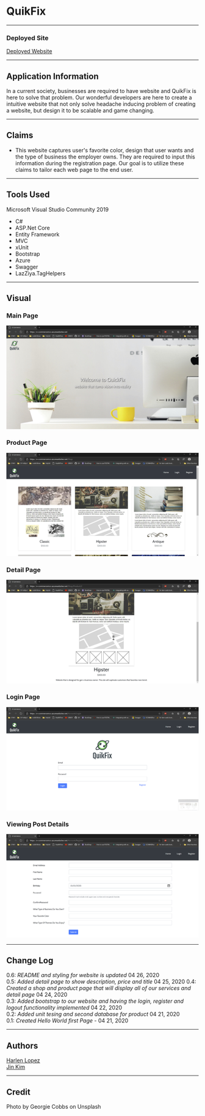 # QuikFix
---

### Deployed Site

[Deployed Website](https://e-commercemvc.azurewebsites.net/)

---
## Application Information

In a current society, businesses are required to have website and QuikFix is here to solve that problem. Our wonderful developers are here to create a intuitive website that not only solve headache inducing problem of creating a website, but design it to be scalable and game changing.

---
## Claims

- This website captures user's favorite color, design that user wants and the type of business the employer owns. They are required to input this information during the registration page. Our goal is to utilize these claims to tailor each web page to the end user.

---
## Tools Used
Microsoft Visual Studio Community 2019

- C#
- ASP.Net Core
- Entity Framework
- MVC
- xUnit
- Bootstrap
- Azure
- Swagger
- LazZiya.TagHelpers
---

## Visual

### Main Page
![Main Page](./assets/firstpage.jpg)

### Product Page
![Product Page](./assets/shoppage.jpg)

### Detail Page
![Product Page](./assets/detailpage.png)

### Login Page
![Login Page](./assets/loginpage.png)

### Viewing Post Details
![Registration Page](./assets/registerpage.png)


---

## Change Log
0.6: *README and styling for website is updated* 04 26, 2020  
0.5: *Added detail page to show description, price and title* 04 25, 2020
0.4: *Created a shop and product page that will display all of our services and detail page* 04 24, 2020  
0.3: *Added bootstrap to our website and having the login, register and logout functionality implemented* 04 22, 2020  
0.2: *Added unit tesing and second database for product* 04 21, 2020  
0.1: *Created Hello World first Page* -  04 21, 2020


---

## Authors
[Harlen Lopez](https://github.com/harlenlopez)  
[Jin Kim](https://github.com/jinwoov)

---
## Credit
Photo by Georgie Cobbs on Unsplash  